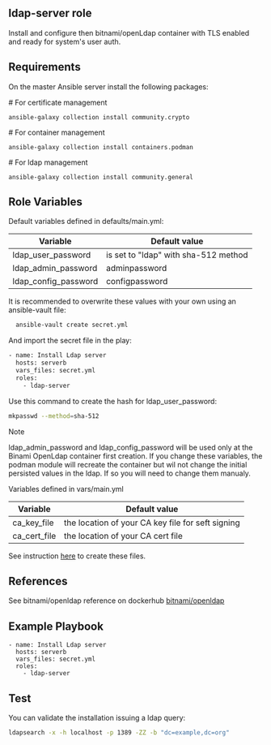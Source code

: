 ## ldap-server role


Install and configure then bitnami/openLdap container with TLS enabled and ready for system's user auth.

## Requirements

On the master Ansible server install the following packages:

\# For certificate management
```
ansible-galaxy collection install community.crypto
```
\# For container management
```
ansible-galaxy collection install containers.podman
```
\# For ldap management
```
ansible-galaxy collection install community.general
```




## Role Variables

Default variables defined in defaults/main.yml:

| Variable | Default value |
| --------|-------|
| ldap_user_password | is set to "ldap" with sha-512 method |
| ldap_admin_password | adminpassword |
| ldap_config_password | configpassword |



It is recommended to overwrite these values with your own using an ansible-vault file:

``` sh
  ansible-vault create secret.yml
```

And import the secret file in the play:

``` sh
- name: Install Ldap server
  hosts: serverb
  vars_files: secret.yml
  roles:
    - ldap-server
```

Use this command to create the hash for ldap_user_password:

``` sh
mkpasswd --method=sha-512
```


> [!NOTE]
> ldap_admin_password and ldap_config_password will be used only at the Binami OpenLdap container first creation. If you change these variables,
        the podman module will recreate the container but wil not change the initial persisted values in the ldap. If so you will need to change them
        manualy.

Variables defined in vars/main.yml

| Variable | Default value |
| --------|-------|
| ca_key_file | the location of your CA key file for seft signing  |
| ca_cert_file | the location of your CA cert file | 

See instruction [here](../README.md) to create these files.

## References

See bitnami/openldap reference on dockerhub [bitnami/openldap](https://hub.docker.com/r/bitnami/openldap/)


## Example Playbook



    - name: Install Ldap server
      hosts: serverb
      vars_files: secret.yml
      roles:
        - ldap-server

## Test

You can validate the installation issuing a ldap query:

``` sh
ldapsearch -x -h localhost -p 1389 -ZZ -b "dc=example,dc=org"
``` 





